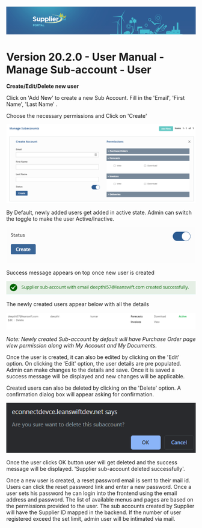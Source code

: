 ![Supplier portal banner](../../../../images/banner-supplier-portal.jpg)

# Version 20.2.0 - User Manual - Manage Sub-account - User


**Create/Edit/Delete new user**

Click on &#39;Add New&#39; to create a new Sub Account. Fill in the &#39;Email&#39;, &#39;First Name&#39;, &#39;Last Name&#39; .

Choose the necessary permissions and Click on &#39;Create&#39;

<kbd>
<img alt="metrics display" src="../../images/usermanual/add-new-subaccount.png"> 
</kbd>

By Default, newly added users get added in active state. Admin can switch the toggle to make the user Active/Inactive.

<kbd>
<img alt="metrics display" src="../../images/usermanual/active-status.png"> 
</kbd>

Success message appears on top once new user is created

<kbd>
<img alt="metrics display" src="../../images/usermanual/subaccount-success-message.png"> 
</kbd>

The newly created users appear below with all the details

<kbd>
<img alt="metrics display" src="../../images/usermanual/new-subaccount.png"> 
</kbd>

_Note: Newly created Sub-account by default will have Purchase Order page view permission along with My Account and My Documents._

Once the user is created, it can also be edited by clicking on the &#39;Edit&#39; option. On clicking the &#39;Edit&#39; option, the user details are pre populated. Admin can make changes to the details and save. Once it is saved a success message will be displayed and new changes will be applicable.

Created users can also be deleted by clicking on the &#39;Delete&#39; option. A confirmation dialog box will appear asking for confirmation.

<kbd>
<img alt="metrics display" src="../../images/usermanual/delete-confirmation.png"> 
</kbd>

 Once the user clicks OK button user will get deleted and the success message will be displayed. &#39;Supplier sub-account deleted successfully&#39;.

Once a new user is created, a reset password email is sent to their mail id. Users can click the reset password link and enter a new password. Once a user sets his password he can login into the frontend using the email address and password. The list of available menus and pages are based on the permissions provided to the user. The sub accounts created by Supplier will have the Supplier ID mapped in the backend. 
If the number of user registered exceed the set limit, admin user will be intimated via mail.

